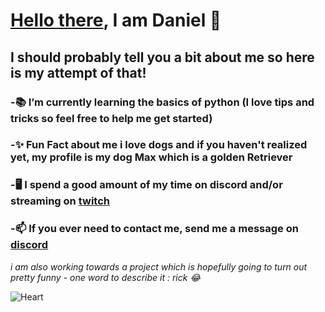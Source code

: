 # [Hello there](https://www.youtube.com/watch?v=eaEMSKzqGAg), I am Daniel 👋

## I should probably tell you a bit about me so here is my attempt of that! 
### -📚 I’m currently learning the basics of python (I love tips and tricks so feel free to help me get started)
### -✨ Fun Fact about me i love dogs and if you haven't realized yet, my profile is my dog Max which is a golden Retriever 
### -🖥️ I spend a good amount of my time on discord and/or streaming on [twitch](https://www.twitch.tv/dang_daniboi)
### -📫 If you ever need to contact me, send me a message on [discord](https://discordapp.com/users/415663644991553536/)

*i am also working towards a project which is hopefully going to turn out pretty funny - one word to describe it : rick 😂*

![Heart](https://16kqg2tgn1u4ew0tl3ybl9pr-wpengine.netdna-ssl.com/wp-content/uploads/2021/03/iStock-1145766838-768x607.jpg)